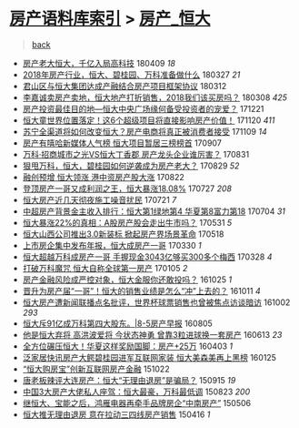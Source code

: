 [房产语料库索引](../../README.md)  > [房产_恒大](房产_恒大.md)
====
> [back](../README.md)

- [房产老大恒大，千亿入局高科技](http://jkwz.applinzi.com/ittc/7090117198075134982.html#%E6%88%BF%E4%BA%A7%E8%80%81%E5%A4%A7%E6%81%92%E5%A4%A7%EF%BC%8C%E5%8D%83%E4%BA%BF%E5%85%A5%E5%B1%80%E9%AB%98%E7%A7%91%E6%8A%80) 180409 *18* 
- [2018年房产行业，恒大、碧桂园、万科准备做什么](http://jkwz.applinzi.com/ittc/7085149005061555206.html#2018%E5%B9%B4%E6%88%BF%E4%BA%A7%E8%A1%8C%E4%B8%9A%EF%BC%8C%E6%81%92%E5%A4%A7%E3%80%81%E7%A2%A7%E6%A1%82%E5%9B%AD%E3%80%81%E4%B8%87%E7%A7%91%E5%87%86%E5%A4%87%E5%81%9A%E4%BB%80%E4%B9%88) 180327 *21* 
- [君山区与恒大集团达成产融结合房产项目框架协议](http://jkwz.applinzi.com/ittc/7079539599049491473.html#%E5%90%9B%E5%B1%B1%E5%8C%BA%E4%B8%8E%E6%81%92%E5%A4%A7%E9%9B%86%E5%9B%A2%E8%BE%BE%E6%88%90%E4%BA%A7%E8%9E%8D%E7%BB%93%E5%90%88%E6%88%BF%E4%BA%A7%E9%A1%B9%E7%9B%AE%E6%A1%86%E6%9E%B6%E5%8D%8F%E8%AE%AE) 180312  
- [李嘉诚卖房产卖地，恒大地产打折销售，2018我们该买房吗？](http://jkwz.applinzi.com/ittc/7078211660869534731.html#%E6%9D%8E%E5%98%89%E8%AF%9A%E5%8D%96%E6%88%BF%E4%BA%A7%E5%8D%96%E5%9C%B0%EF%BC%8C%E6%81%92%E5%A4%A7%E5%9C%B0%E4%BA%A7%E6%89%93%E6%8A%98%E9%94%80%E5%94%AE%EF%BC%8C2018%E6%88%91%E4%BB%AC%E8%AF%A5%E4%B9%B0%E6%88%BF%E5%90%97%EF%BC%9F) 180308 *425* 
- [房产投资最佳目的地—恒大中央广场缘何备受投资者的宠爱？](http://jkwz.applinzi.com/ittc/7049555771342193680.html#%E6%88%BF%E4%BA%A7%E6%8A%95%E8%B5%84%E6%9C%80%E4%BD%B3%E7%9B%AE%E7%9A%84%E5%9C%B0%E2%80%94%E6%81%92%E5%A4%A7%E4%B8%AD%E5%A4%AE%E5%B9%BF%E5%9C%BA%E7%BC%98%E4%BD%95%E5%A4%87%E5%8F%97%E6%8A%95%E8%B5%84%E8%80%85%E7%9A%84%E5%AE%A0%E7%88%B1%EF%BC%9F) 171221  
- [恒大童世界位置落定！这6个超级项目将直接影响房产价值！](http://jkwz.applinzi.com/ittc/7037955782480495633.html#%E6%81%92%E5%A4%A7%E7%AB%A5%E4%B8%96%E7%95%8C%E4%BD%8D%E7%BD%AE%E8%90%BD%E5%AE%9A%EF%BC%81%E8%BF%996%E4%B8%AA%E8%B6%85%E7%BA%A7%E9%A1%B9%E7%9B%AE%E5%B0%86%E7%9B%B4%E6%8E%A5%E5%BD%B1%E5%93%8D%E6%88%BF%E4%BA%A7%E4%BB%B7%E5%80%BC%EF%BC%81) 171120 *411* 
- [苏宁全渠道将如何改变恒大？房产电商将真正被消费者接受](http://jkwz.applinzi.com/ittc/7033933471674795025.html#%E8%8B%8F%E5%AE%81%E5%85%A8%E6%B8%A0%E9%81%93%E5%B0%86%E5%A6%82%E4%BD%95%E6%94%B9%E5%8F%98%E6%81%92%E5%A4%A7%EF%BC%9F%E6%88%BF%E4%BA%A7%E7%94%B5%E5%95%86%E5%B0%86%E7%9C%9F%E6%AD%A3%E8%A2%AB%E6%B6%88%E8%B4%B9%E8%80%85%E6%8E%A5%E5%8F%97) 171109 *14* 
- [房产有嘻哈新媒体人气榜 恒大项目暂居三榜榜首](http://jkwz.applinzi.com/ittc/7010504932820780049.html#%E6%88%BF%E4%BA%A7%E6%9C%89%E5%98%BB%E5%93%88%E6%96%B0%E5%AA%92%E4%BD%93%E4%BA%BA%E6%B0%94%E6%A6%9C+%E6%81%92%E5%A4%A7%E9%A1%B9%E7%9B%AE%E6%9A%82%E5%B1%85%E4%B8%89%E6%A6%9C%E6%A6%9C%E9%A6%96) 170907  
- [万科·招商城市之光VS恒大丁香郡 房产龙头企业谁厉害？](http://jkwz.applinzi.com/ittc/7007756938220405777.html#%E4%B8%87%E7%A7%91%C2%B7%E6%8B%9B%E5%95%86%E5%9F%8E%E5%B8%82%E4%B9%8B%E5%85%89VS%E6%81%92%E5%A4%A7%E4%B8%81%E9%A6%99%E9%83%A1+%E6%88%BF%E4%BA%A7%E9%BE%99%E5%A4%B4%E4%BC%81%E4%B8%9A%E8%B0%81%E5%8E%89%E5%AE%B3%EF%BC%9F) 170831  
- [狠甩万科，恒大，碧桂园如何逆袭成为房产老大？](http://jkwz.applinzi.com/ittc/7007348659887539217.html#%E7%8B%A0%E7%94%A9%E4%B8%87%E7%A7%91%EF%BC%8C%E6%81%92%E5%A4%A7%EF%BC%8C%E7%A2%A7%E6%A1%82%E5%9B%AD%E5%A6%82%E4%BD%95%E9%80%86%E8%A2%AD%E6%88%90%E4%B8%BA%E6%88%BF%E4%BA%A7%E8%80%81%E5%A4%A7%EF%BC%9F) 170829 *52* 
- [融创预增 恒大领涨 港中资房产股大涨](http://jkwz.applinzi.com/ittc/7004531451209712656.html#%E8%9E%8D%E5%88%9B%E9%A2%84%E5%A2%9E+%E6%81%92%E5%A4%A7%E9%A2%86%E6%B6%A8+%E6%B8%AF%E4%B8%AD%E8%B5%84%E6%88%BF%E4%BA%A7%E8%82%A1%E5%A4%A7%E6%B6%A8) 170822  
- [登顶房产一哥又成利润之王，恒大暴涨18.08%](http://jkwz.applinzi.com/ittc/6994916733696345104.html#%E7%99%BB%E9%A1%B6%E6%88%BF%E4%BA%A7%E4%B8%80%E5%93%A5%E5%8F%88%E6%88%90%E5%88%A9%E6%B6%A6%E4%B9%8B%E7%8E%8B%EF%BC%8C%E6%81%92%E5%A4%A7%E6%9A%B4%E6%B6%A818.08%25) 170727 *208* 
- [恒大房产近几天彻夜施工噪音扰民](http://jkwz.applinzi.com/ittc/6992776911166899217.html#%E6%81%92%E5%A4%A7%E6%88%BF%E4%BA%A7%E8%BF%91%E5%87%A0%E5%A4%A9%E5%BD%BB%E5%A4%9C%E6%96%BD%E5%B7%A5%E5%99%AA%E9%9F%B3%E6%89%B0%E6%B0%91) 170721 *7* 
- [中超房产背景金主收入排行：恒大第1绿地第4 华夏第8富力第18](http://jkwz.applinzi.com/ittc/6986561952556778501.html#%E4%B8%AD%E8%B6%85%E6%88%BF%E4%BA%A7%E8%83%8C%E6%99%AF%E9%87%91%E4%B8%BB%E6%94%B6%E5%85%A5%E6%8E%92%E8%A1%8C%EF%BC%9A%E6%81%92%E5%A4%A7%E7%AC%AC1%E7%BB%BF%E5%9C%B0%E7%AC%AC4+%E5%8D%8E%E5%A4%8F%E7%AC%AC8%E5%AF%8C%E5%8A%9B%E7%AC%AC18) 170704 *31* 
- [恒大暴涨22%的真相：A股房产股会走出牛市吗？](http://jkwz.applinzi.com/ittc/6973718860665455621.html#%E6%81%92%E5%A4%A7%E6%9A%B4%E6%B6%A822%25%E7%9A%84%E7%9C%9F%E7%9B%B8%EF%BC%9AA%E8%82%A1%E6%88%BF%E4%BA%A7%E8%82%A1%E4%BC%9A%E8%B5%B0%E5%87%BA%E7%89%9B%E5%B8%82%E5%90%97%EF%BC%9F) 170531 *5* 
- [恒大山西公司推出3.0新装标 掀起房产界场景革命](http://jkwz.applinzi.com/ittc/6969033469710566405.html#%E6%81%92%E5%A4%A7%E5%B1%B1%E8%A5%BF%E5%85%AC%E5%8F%B8%E6%8E%A8%E5%87%BA3.0%E6%96%B0%E8%A3%85%E6%A0%87+%E6%8E%80%E8%B5%B7%E6%88%BF%E4%BA%A7%E7%95%8C%E5%9C%BA%E6%99%AF%E9%9D%A9%E5%91%BD) 170518  
- [上市房企集中发布年报，恒大成房产一哥](http://jkwz.applinzi.com/ittc/6950777973128037380.html#%E4%B8%8A%E5%B8%82%E6%88%BF%E4%BC%81%E9%9B%86%E4%B8%AD%E5%8F%91%E5%B8%83%E5%B9%B4%E6%8A%A5%EF%BC%8C%E6%81%92%E5%A4%A7%E6%88%90%E6%88%BF%E4%BA%A7%E4%B8%80%E5%93%A5) 170330 *1* 
- [恒大超越万科成房产一哥 手握现金3043亿够买300多个梅西](http://jkwz.applinzi.com/ittc/6950197881037390852.html#%E6%81%92%E5%A4%A7%E8%B6%85%E8%B6%8A%E4%B8%87%E7%A7%91%E6%88%90%E6%88%BF%E4%BA%A7%E4%B8%80%E5%93%A5+%E6%89%8B%E6%8F%A1%E7%8E%B0%E9%87%913043%E4%BA%BF%E5%A4%9F%E4%B9%B0300%E5%A4%9A%E4%B8%AA%E6%A2%85%E8%A5%BF) 170328 *4* 
- [打破万科魔咒 恒大自称全球第一房产](http://jkwz.applinzi.com/ittc/6919661535546049540.html#%E6%89%93%E7%A0%B4%E4%B8%87%E7%A7%91%E9%AD%94%E5%92%92+%E6%81%92%E5%A4%A7%E8%87%AA%E7%A7%B0%E5%85%A8%E7%90%83%E7%AC%AC%E4%B8%80%E6%88%BF%E4%BA%A7) 170105 *2* 
- [房产金融风险成严控对象，恒大金服你还敢投吗？](http://jkwz.applinzi.com/ittc/6893037581586924548.html#%E6%88%BF%E4%BA%A7%E9%87%91%E8%9E%8D%E9%A3%8E%E9%99%A9%E6%88%90%E4%B8%A5%E6%8E%A7%E5%AF%B9%E8%B1%A1%EF%BC%8C%E6%81%92%E5%A4%A7%E9%87%91%E6%9C%8D%E4%BD%A0%E8%BF%98%E6%95%A2%E6%8A%95%E5%90%97%EF%BC%9F) 161025 *1* 
- [晋升为房产届“一哥”！恒大的销售业绩是怎么“冲”上去的？](http://jkwz.applinzi.com/ittc/6887825939760677893.html#%E6%99%8B%E5%8D%87%E4%B8%BA%E6%88%BF%E4%BA%A7%E5%B1%8A%E2%80%9C%E4%B8%80%E5%93%A5%E2%80%9D%EF%BC%81%E6%81%92%E5%A4%A7%E7%9A%84%E9%94%80%E5%94%AE%E4%B8%9A%E7%BB%A9%E6%98%AF%E6%80%8E%E4%B9%88%E2%80%9C%E5%86%B2%E2%80%9D%E4%B8%8A%E5%8E%BB%E7%9A%84%EF%BC%9F) 161011 *4* 
- [恒大房产遭新闻联播点名批评，世界杯球票销售也曾被焦点访谈暗访](http://jkwz.applinzi.com/ittc/6884497768378270725.html#%E6%81%92%E5%A4%A7%E6%88%BF%E4%BA%A7%E9%81%AD%E6%96%B0%E9%97%BB%E8%81%94%E6%92%AD%E7%82%B9%E5%90%8D%E6%89%B9%E8%AF%84%EF%BC%8C%E4%B8%96%E7%95%8C%E6%9D%AF%E7%90%83%E7%A5%A8%E9%94%80%E5%94%AE%E4%B9%9F%E6%9B%BE%E8%A2%AB%E7%84%A6%E7%82%B9%E8%AE%BF%E8%B0%88%E6%9A%97%E8%AE%BF) 161002 *293* 
- [恒大斥91亿成万科第四大股东。|8-5房产早报](http://jkwz.applinzi.com/ittc/6862792220272493572.html#%E6%81%92%E5%A4%A7%E6%96%A591%E4%BA%BF%E6%88%90%E4%B8%87%E7%A7%91%E7%AC%AC%E5%9B%9B%E5%A4%A7%E8%82%A1%E4%B8%9C%E3%80%82%7C8-5%E6%88%BF%E4%BA%A7%E6%97%A9%E6%8A%A5) 160805  
- [他是恒大弃将 高洪波爱将 今状态神勇 曾靠3粒进球换一套房产](http://jkwz.applinzi.com/ittc/6843212025236554757.html#%E4%BB%96%E6%98%AF%E6%81%92%E5%A4%A7%E5%BC%83%E5%B0%86+%E9%AB%98%E6%B4%AA%E6%B3%A2%E7%88%B1%E5%B0%86+%E4%BB%8A%E7%8A%B6%E6%80%81%E7%A5%9E%E5%8B%87+%E6%9B%BE%E9%9D%A03%E7%B2%92%E8%BF%9B%E7%90%83%E6%8D%A2%E4%B8%80%E5%A5%97%E6%88%BF%E4%BA%A7) 160613 *23* 
- [全方位碾压恒大！华夏这样奖励国脚：房产+25万](http://jkwz.applinzi.com/ittc/6816831375906702340.html#%E5%85%A8%E6%96%B9%E4%BD%8D%E7%A2%BE%E5%8E%8B%E6%81%92%E5%A4%A7%EF%BC%81%E5%8D%8E%E5%A4%8F%E8%BF%99%E6%A0%B7%E5%A5%96%E5%8A%B1%E5%9B%BD%E8%84%9A%EF%BC%9A%E6%88%BF%E4%BA%A7%2B25%E4%B8%87) 160403 *1* 
- [泛家居快讯房产大鳄碧桂园进军互联网家装 恒大美森美再上黑榜](http://jkwz.applinzi.com/ittc/6791218962574607365.html#%E6%B3%9B%E5%AE%B6%E5%B1%85%E5%BF%AB%E8%AE%AF%E6%88%BF%E4%BA%A7%E5%A4%A7%E9%B3%84%E7%A2%A7%E6%A1%82%E5%9B%AD%E8%BF%9B%E5%86%9B%E4%BA%92%E8%81%94%E7%BD%91%E5%AE%B6%E8%A3%85+%E6%81%92%E5%A4%A7%E7%BE%8E%E6%A3%AE%E7%BE%8E%E5%86%8D%E4%B8%8A%E9%BB%91%E6%A6%9C) 160125  
- [“恒大购房宝”创新互联网房产金融](http://jkwz.applinzi.com/ittc/6755927799794107396.html#%E2%80%9C%E6%81%92%E5%A4%A7%E8%B4%AD%E6%88%BF%E5%AE%9D%E2%80%9D%E5%88%9B%E6%96%B0%E4%BA%92%E8%81%94%E7%BD%91%E6%88%BF%E4%BA%A7%E9%87%91%E8%9E%8D) 151022  
- [唐老板辣评大连房产：恒大“无理由退房”是骗局？](http://jkwz.applinzi.com/ittc/6742227678755374084.html#%E5%94%90%E8%80%81%E6%9D%BF%E8%BE%A3%E8%AF%84%E5%A4%A7%E8%BF%9E%E6%88%BF%E4%BA%A7%EF%BC%9A%E6%81%92%E5%A4%A7%E2%80%9C%E6%97%A0%E7%90%86%E7%94%B1%E9%80%80%E6%88%BF%E2%80%9D%E6%98%AF%E9%AA%97%E5%B1%80%EF%BC%9F) 150915 *19* 
- [中国3大房产大佬私人座驾：恒大最豪，万科最低调](http://jkwz.applinzi.com/ittc/547650615759412610.html#%E4%B8%AD%E5%9B%BD3%E5%A4%A7%E6%88%BF%E4%BA%A7%E5%A4%A7%E4%BD%AC%E7%A7%81%E4%BA%BA%E5%BA%A7%E9%A9%BE%EF%BC%9A%E6%81%92%E5%A4%A7%E6%9C%80%E8%B1%AA%EF%BC%8C%E4%B8%87%E7%A7%91%E6%9C%80%E4%BD%8E%E8%B0%83) 150823 *200* 
- [继恒大、宝能之后，鸿雁电器再牵手品牌房企“中南房产”](http://jkwz.applinzi.com/ittc/547650611409133065.html#%E7%BB%A7%E6%81%92%E5%A4%A7%E3%80%81%E5%AE%9D%E8%83%BD%E4%B9%8B%E5%90%8E%EF%BC%8C%E9%B8%BF%E9%9B%81%E7%94%B5%E5%99%A8%E5%86%8D%E7%89%B5%E6%89%8B%E5%93%81%E7%89%8C%E6%88%BF%E4%BC%81%E2%80%9C%E4%B8%AD%E5%8D%97%E6%88%BF%E4%BA%A7%E2%80%9D) 150506  
- [恒大推无理由退房 意在拉动三四线房产销售](http://jkwz.applinzi.com/ittc/547650611407715452.html#%E6%81%92%E5%A4%A7%E6%8E%A8%E6%97%A0%E7%90%86%E7%94%B1%E9%80%80%E6%88%BF+%E6%84%8F%E5%9C%A8%E6%8B%89%E5%8A%A8%E4%B8%89%E5%9B%9B%E7%BA%BF%E6%88%BF%E4%BA%A7%E9%94%80%E5%94%AE) 150416 *1* 
